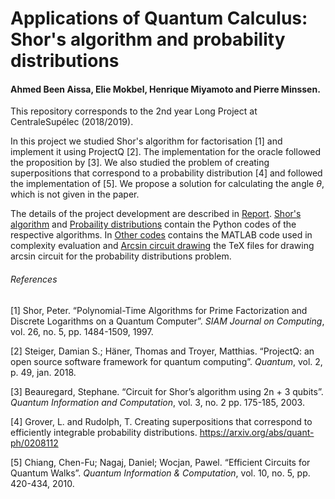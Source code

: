 # Applications of Quantum Calculus: Shor's algorithm and probability distributions

#### Ahmed Been Aissa, Elie Mokbel, Henrique Miyamoto and Pierre Minssen.

This repository corresponds to the 2nd year Long Project at CentraleSupélec (2018/2019).

In this project we studied Shor's algorithm for factorisation [1] and implement it using ProjectQ [2]. The implementation for the oracle followed the proposition by [3]. We also studied the problem  of creating superpositions that correspond to a probability distribution [4] and followed the implementation of [5]. We propose a solution for calculating the angle $\theta$, which is not given in the paper.

The details of the project development are described in [Report](https://github.com/miyamotohk/quantum-calculus/tree/master/Report). [Shor's algorithm](https://github.com/miyamotohk/quantum-calculus/tree/master/Shor's%20algorithm) and [Probaility distributions](https://github.com/miyamotohk/quantum-calculus/tree/master/Probability%20distributions) contain the Python codes of the respective algorithms. In [Other codes](https://github.com/miyamotohk/quantum-calculus/tree/master/Other%20codes) contains the MATLAB code used in complexity evaluation and [Arcsin circuit drawing](https://github.com/miyamotohk/quantum-calculus/tree/master/Arcsin%20circuit%20drawing) the TeX files for drawing arcsin circuit for the probability distributions problem.

###### References

[1] Shor, Peter. “Polynomial-Time Algorithms for Prime Factorization and Discrete Logarithms on a Quantum Computer”. _SIAM Journal on Computing_, vol. 26, no. 5, pp. 1484-1509, 1997.

[2] Steiger, Damian S.; Häner, Thomas and Troyer, Matthias. “ProjectQ: an open source software framework for quantum computing”. _Quantum_, vol. 2, p. 49, jan. 2018.

[3] Beauregard, Stephane. “Circuit for Shor’s algorithm using 2n + 3 qubits”. _Quantum Information and Computation_, vol. 3, no. 2 pp. 175-185, 2003.

[4] Grover, L. and Rudolph, T. Creating superpositions that correspond to efficiently integrable probability distributions. https://arxiv.org/abs/quant-ph/0208112

[5] Chiang, Chen-Fu; Nagaj, Daniel; Wocjan, Pawel. “Efficient Circuits for Quantum Walks”. _Quantum Information & Computation_, vol. 10, no. 5, pp. 420-434, 2010.
